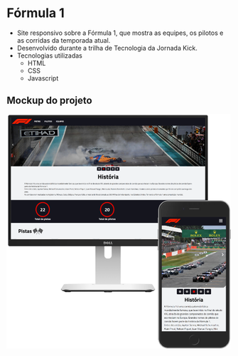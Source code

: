 # Fórmula 1
- Site responsivo sobre a Fórmula 1, que mostra as equipes, os pilotos e as corridas da temporada atual.
- Desenvolvido durante a trilha de Tecnologia da Jornada Kick.
- Tecnologias utilizadas
  - HTML
  - CSS
  - Javascript

## Mockup do projeto
<p align="center">
<img src="https://github.com/gabrielcs04/Formula1/blob/main/assets/screenshots/SiteWebMobile.png">
</p>
